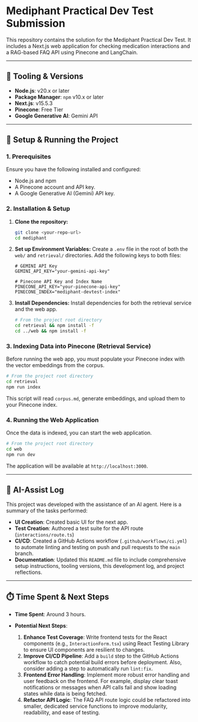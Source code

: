 # Mediphant Practical Dev Test Submission

This repository contains the solution for the Mediphant Practical Dev Test. It includes a Next.js web application for checking medication interactions and a RAG-based FAQ API using Pinecone and LangChain.

---

## 🚀 Tooling & Versions

*   **Node.js**: v20.x or later
*   **Package Manager**: `npm` v10.x or later
*   **Next.js**: v15.5.3
*   **Pinecone**: Free Tier
*   **Google Generative AI**: Gemini API

---

## 🚀 Setup & Running the Project

### **1. Prerequisites**

Ensure you have the following installed and configured:
*   Node.js and npm
*   A Pinecone account and API key.
*   A Google Generative AI (Gemini) API key.

### **2. Installation & Setup**

1.  **Clone the repository:**
    ```bash
    git clone <your-repo-url>
    cd mediphant
    ```

2.  **Set up Environment Variables:**
    Create a `.env` file in the root of both the `web/` and `retrieval/` directories. Add the following keys to both files:
    ```
    # GEMINI API Key
    GEMINI_API_KEY="your-gemini-api-key"

    # Pinecone API Key and Index Name
    PINECONE_API_KEY="your-pinecone-api-key"
    PINECONE_INDEX="mediphant-devtest-index"
    ```

3.  **Install Dependencies:**
    Install dependencies for both the retrieval service and the web app.
    ```bash
    # From the project root directory
    cd retrieval && npm install -f
    cd ../web && npm install -f
    ```

### **3. Indexing Data into Pinecone (Retrieval Service)**

Before running the web app, you must populate your Pinecone index with the vector embeddings from the corpus.

```bash
# From the project root directory
cd retrieval
npm run index
```
This script will read `corpus.md`, generate embeddings, and upload them to your Pinecone index.

### **4. Running the Web Application**

Once the data is indexed, you can start the web application.

```bash
# From the project root directory
cd web
npm run dev
```
The application will be available at `http://localhost:3000`.

---

## 🤖 AI-Assist Log

This project was developed with the assistance of an AI agent. Here is a summary of the tasks performed:

*   **UI Creation**: Created basic UI for the next app.
*   **Test Creation**: Authored a test suite for the API route (`interactions/route.ts`)
*   **CI/CD**: Created a GitHub Actions workflow (`.github/workflows/ci.yml`) to automate linting and testing on push and pull requests to the `main` branch.
*   **Documentation**: Updated this `README.md` file to include comprehensive setup instructions, tooling versions, this development log, and project reflections.

---

## ⏱️ Time Spent & Next Steps

*   **Time Spent**: Around 3 hours.

*   **Potential Next Steps**:
    1.  **Enhance Test Coverage**: Write frontend tests for the React components (e.g., `InteractionForm.tsx`) using React Testing Library to ensure UI components are resilient to changes.
    2.  **Improve CI/CD Pipeline**: Add a `build` step to the GitHub Actions workflow to catch potential build errors before deployment. Also, consider adding a step to automatically run `lint:fix`.
    3.  **Frontend Error Handling**: Implement more robust error handling and user feedback on the frontend. For example, display clear toast notifications or messages when API calls fail and show loading states while data is being fetched.
    4.  **Refactor API Logic**: The FAQ API route logic could be refactored into smaller, dedicated service functions to improve modularity, readability, and ease of testing.
